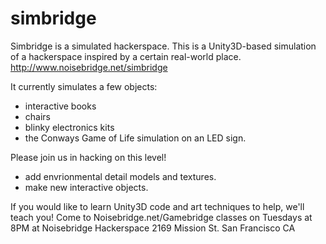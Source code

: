 # simbridge
Simbridge is a simulated hackerspace.
This is a Unity3D-based simulation of a hackerspace inspired by a certain real-world place.
http://www.noisebridge.net/simbridge

It currently simulates a few objects:
* interactive books
* chairs
* blinky electronics kits
* the Conways Game of Life simulation on an LED sign.

Please join us in hacking on this level!
* add envrionmental detail models and textures.
* make new interactive objects.

If you would like to learn Unity3D code and art techniques to help, we'll teach you!
Come to Noisebridge.net/Gamebridge classes on Tuesdays at 8PM at Noisebridge Hackerspace 2169 Mission St. San Francisco CA
